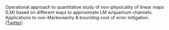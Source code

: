 
Operational approach to quantitative study of non-physicality of linear maps (LM) based on different ways to approximate LM w/quantum channels. Applications to non-Markovianity & bounding cost of error mitigation. ([Twitter](https://twitter.com/JoshuahHeath/status/1362188032460390404))
